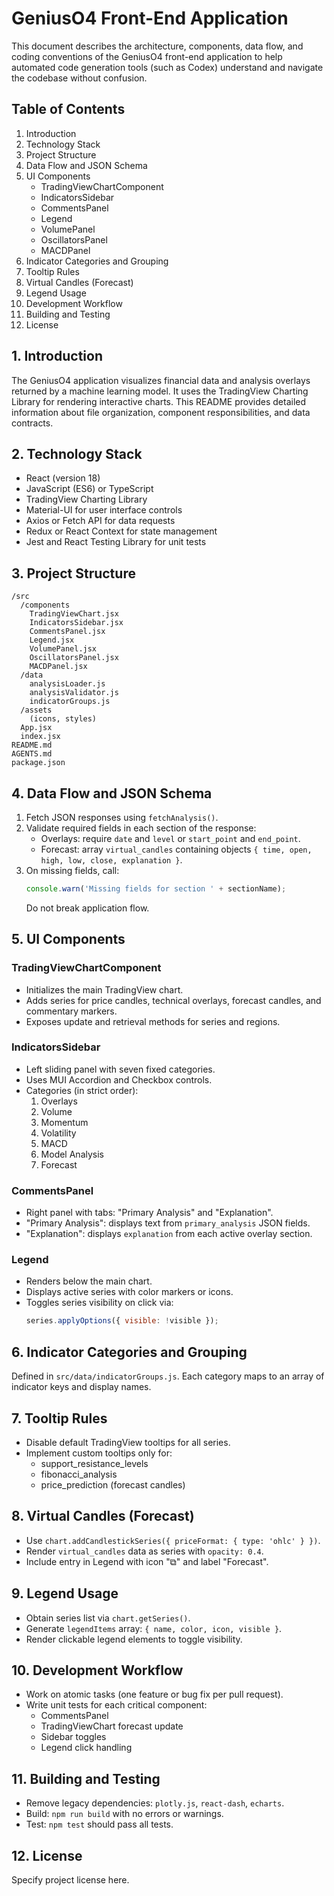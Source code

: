 # GeniusO4 Front-End Application

This document describes the architecture, components, data flow, and coding conventions of the GeniusO4 front-end application to help automated code generation tools (such as Codex) understand and navigate the codebase without confusion.

## Table of Contents
1. Introduction  
2. Technology Stack  
3. Project Structure  
4. Data Flow and JSON Schema  
5. UI Components  
   - TradingViewChartComponent  
   - IndicatorsSidebar  
   - CommentsPanel  
   - Legend  
   - VolumePanel  
   - OscillatorsPanel  
   - MACDPanel  
6. Indicator Categories and Grouping  
7. Tooltip Rules  
8. Virtual Candles (Forecast)  
9. Legend Usage  
10. Development Workflow  
11. Building and Testing  
12. License  

## 1. Introduction
The GeniusO4 application visualizes financial data and analysis overlays returned by a machine learning model. It uses the TradingView Charting Library for rendering interactive charts. This README provides detailed information about file organization, component responsibilities, and data contracts.

## 2. Technology Stack
- React (version 18)  
- JavaScript (ES6) or TypeScript  
- TradingView Charting Library  
- Material-UI for user interface controls  
- Axios or Fetch API for data requests  
- Redux or React Context for state management  
- Jest and React Testing Library for unit tests  

## 3. Project Structure
```
/src
  /components
    TradingViewChart.jsx
    IndicatorsSidebar.jsx
    CommentsPanel.jsx
    Legend.jsx
    VolumePanel.jsx
    OscillatorsPanel.jsx
    MACDPanel.jsx
  /data
    analysisLoader.js
    analysisValidator.js
    indicatorGroups.js
  /assets
    (icons, styles)
  App.jsx
  index.jsx
README.md
AGENTS.md
package.json
```

## 4. Data Flow and JSON Schema
1. Fetch JSON responses using `fetchAnalysis()`.  
2. Validate required fields in each section of the response:
   - Overlays: require `date` and `level` or `start_point` and `end_point`.  
   - Forecast: array `virtual_candles` containing objects `{ time, open, high, low, close, explanation }`.  
3. On missing fields, call:
   ```js
   console.warn('Missing fields for section ' + sectionName);
   ```
   Do not break application flow.

## 5. UI Components
### TradingViewChartComponent
- Initializes the main TradingView chart.  
- Adds series for price candles, technical overlays, forecast candles, and commentary markers.  
- Exposes update and retrieval methods for series and regions.

### IndicatorsSidebar
- Left sliding panel with seven fixed categories.  
- Uses MUI Accordion and Checkbox controls.  
- Categories (in strict order):
  1. Overlays  
  2. Volume  
  3. Momentum  
  4. Volatility  
  5. MACD  
  6. Model Analysis  
  7. Forecast  

### CommentsPanel
- Right panel with tabs: "Primary Analysis" and "Explanation".  
- "Primary Analysis": displays text from `primary_analysis` JSON fields.  
- "Explanation": displays `explanation` from each active overlay section.

### Legend
- Renders below the main chart.  
- Displays active series with color markers or icons.  
- Toggles series visibility on click via:
  ```js
  series.applyOptions({ visible: !visible });
  ```

## 6. Indicator Categories and Grouping
Defined in `src/data/indicatorGroups.js`. Each category maps to an array of indicator keys and display names.

## 7. Tooltip Rules
- Disable default TradingView tooltips for all series.  
- Implement custom tooltips only for:
  - support_resistance_levels  
  - fibonacci_analysis  
  - price_prediction (forecast candles)  

## 8. Virtual Candles (Forecast)
- Use `chart.addCandlestickSeries({ priceFormat: { type: 'ohlc' } })`.  
- Render `virtual_candles` data as series with `opacity: 0.4`.  
- Include entry in Legend with icon "⧉" and label "Forecast".  

## 9. Legend Usage
- Obtain series list via `chart.getSeries()`.  
- Generate `legendItems` array: `{ name, color, icon, visible }`.  
- Render clickable legend elements to toggle visibility.

## 10. Development Workflow
- Work on atomic tasks (one feature or bug fix per pull request).  
- Write unit tests for each critical component:  
  - CommentsPanel  
  - TradingViewChart forecast update  
  - Sidebar toggles  
  - Legend click handling  

## 11. Building and Testing
- Remove legacy dependencies: `plotly.js`, `react-dash`, `echarts`.  
- Build: `npm run build` with no errors or warnings.  
- Test: `npm test` should pass all tests.

## 12. License
Specify project license here.
